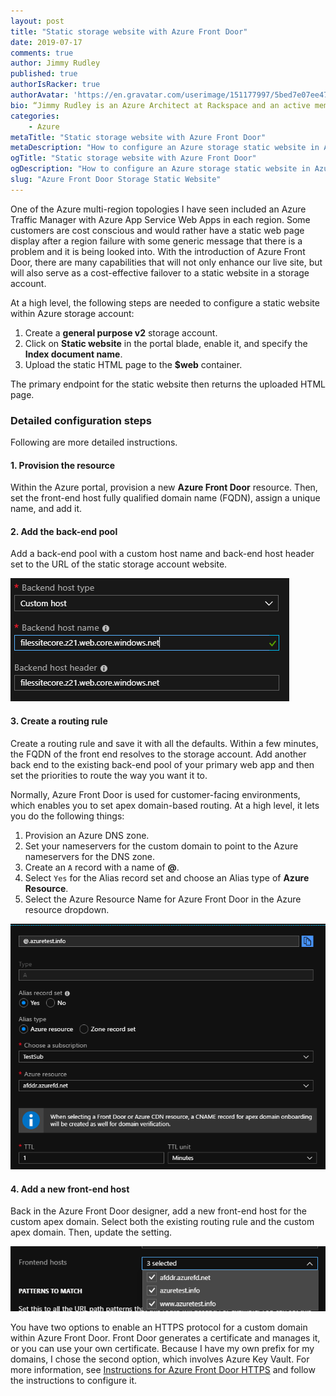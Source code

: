 ```yaml
---
layout: post
title: "Static storage website with Azure Front Door"
date: 2019-07-17
comments: true
author: Jimmy Rudley
published: true
authorIsRacker: true
authorAvatar: 'https://en.gravatar.com/userimage/151177997/5bed7e07ee47533cbd34b951d463bcb7.jpg'
bio: “Jimmy Rudley is an Azure Architect at Rackspace and an active member of the Azure community. He focuses on solving large and complex architecture and automation problems within Azure."
categories:
    - Azure
metaTitle: "Static storage website with Azure Front Door"
metaDescription: "How to configure an Azure storage static website in Azure Front Door"
ogTitle: "Static storage website with Azure Front Door"
ogDescription: "How to configure an Azure storage static website in Azure Front Door."
slug: "Azure Front Door Storage Static Website" 
---
```


One of the Azure multi-region topologies I have seen included an Azure Traffic Manager with Azure App Service Web Apps in each region. Some customers are cost conscious and would rather have a static web page display after a region failure with some generic message that there is a problem and it is being looked into. With the introduction of Azure Front Door, there are many capabilities that will not only enhance our live site, but will also serve as a cost-effective failover to a static website in a storage account.

<!--more-->

At a high level, the following steps are needed to configure a static website within Azure storage account:

1) Create a **general purpose v2** storage account.
2) Click on **Static website** in the portal blade, enable it, and specify the **Index document name**.
3) Upload the static HTML page to the **$web** container.

The primary endpoint for the static website then returns the uploaded HTML page.

### Detailed configuration steps

Following are more detailed instructions.

#### 1. Provision the resource

Within the Azure portal, provision a new **Azure Front Door** resource. Then, set the front-end host fully qualified domain name (FQDN), assign a unique name, and add it. 


#### 2. Add the back-end pool

Add a back-end pool with a custom host name and back-end host header set to the URL of the static storage account website.

![bePool](afdBePool.png)

#### 3. Create a routing rule

Create a routing rule and save it with all the defaults. Within a few minutes, the FQDN of the front end resolves to the storage account. Add another back end to the existing back-end pool of your primary web app and then set the priorities to route the way you want it to.

Normally, Azure Front Door is used for customer-facing environments, which enables you to set apex domain-based routing. At a high level, it lets you do the following things:

1) Provision an Azure DNS zone.
2) Set your nameservers for the custom domain to point to the Azure nameservers for the DNS zone.
3) Create an `A` record with a name of **@**.
4) Select `Yes` for the Alias record set and choose an Alias type of **Azure Resource**.
5) Select the Azure Resource Name for Azure Front Door in the Azure resource dropdown.

![DNSRecord](dns.png)

#### 4. Add a new front-end host

Back in the Azure Front Door designer, add a new front-end host for the custom apex domain. Select both the existing routing rule and the custom apex domain. Then, update the setting.

![routingRule](routingRule.png)

You have two options to enable an HTTPS protocol for a custom domain within Azure Front Door. Front Door generates a certificate and manages it, or you can use your own certificate. Because I have my own prefix for my domains, I chose the second option, which involves Azure Key Vault. For more information, see [Instructions for Azure Front Door HTTPS](https://docs.microsoft.com/en-us/azure/frontdoor/front-door-custom-domain-https#ssl-certificates) and follow the instructions to configure it.
